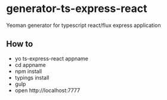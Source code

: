 # generator-ts-express-react

Yeoman generator for typescript react/flux express application

## How to

* yo ts-express-react appname
* cd appname
* npm install
* typings install
* gulp
* open http://localhost:7777



